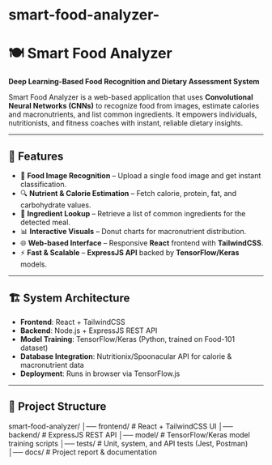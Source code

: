 # smart-food-analyzer-
# 🍽️ Smart Food Analyzer
**Deep Learning-Based Food Recognition and Dietary Assessment System**

Smart Food Analyzer is a web-based application that uses **Convolutional Neural Networks (CNNs)** to recognize food from images, estimate calories and macronutrients, and list common ingredients. It empowers individuals, nutritionists, and fitness coaches with instant, reliable dietary insights.

---

## 🚀 Features
- 📸 **Food Image Recognition** – Upload a single food image and get instant classification.  
- 🔍 **Nutrient & Calorie Estimation** – Fetch calorie, protein, fat, and carbohydrate values.  
- 🥗 **Ingredient Lookup** – Retrieve a list of common ingredients for the detected meal.  
- 📊 **Interactive Visuals** – Donut charts for macronutrient distribution.  
- 🌐 **Web-based Interface** – Responsive **React** frontend with **TailwindCSS**.  
- ⚡ **Fast & Scalable** – **ExpressJS API** backed by **TensorFlow/Keras** models.  

---

## 🏗️ System Architecture
- **Frontend**: React + TailwindCSS  
- **Backend**: Node.js + ExpressJS REST API  
- **Model Training**: TensorFlow/Keras (Python, trained on Food-101 dataset)  
- **Database Integration**: Nutritionix/Spoonacular API for calorie & macronutrient data  
- **Deployment**: Runs in browser via TensorFlow.js  

---

## 📂 Project Structure
smart-food-analyzer/
│── frontend/ # React + TailwindCSS UI
│── backend/ # ExpressJS REST API
│── model/ # TensorFlow/Keras model training scripts
│── tests/ # Unit, system, and API tests (Jest, Postman)
│── docs/ # Project report & documentation
